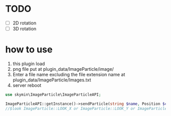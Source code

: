 # TODO
- [ ] 2D rotation
- [ ] 3D rotation

# how to use
1. this plugin load
2. png file put at plugin_data/ImageParticle/image/
3. Enter a file name excluding the file extension name at plugin_data/ImageParticle/Images.txt
4. server reboot
```php
use skymin\ImageParticle\ImageParticleAPI;

ImageParticleAPI::getInstance()->sendParticle(string $name, Position $center, int $count, float $unit, $look);
//$look ImageParticle::LOOK_X or ImageParticle::LOOK_Y or ImageParticle::LOOK_Z
```
